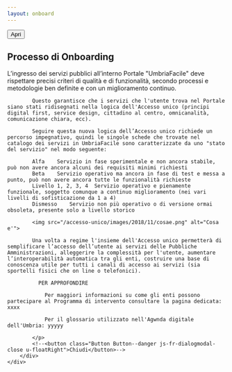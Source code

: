 ```yaml
---
layout: onboard
---
```

<script>
$(function() {

  $('#open_btn').click();
})
</script>
<button id="open_btn" class="Button Button--default js-fr-dialogmodal-open u-hidden" aria-controls="modal">
  Apri
</button>
<div class="Dialog js-fr-dialogmodal" id="modal">
    <div class="
      Dialog-content
      Dialog-content--centered
      u-background-white
      u-layout-prose
      u-margin-all-xl
      u-padding-all-xl
      js-fr-dialogmodal-modal
    " aria-labelledby="modal-title">
        <div role="document" class="Prose">
            <h2 class="u-cf u-text-h2 u-borderHideFocus" id="modal-title" tabindex="0">Processo di Onboarding</h2>
            <p>
            L’ingresso dei servizi pubblici all’interno  Portale "UmbriaFacile" deve rispettare precisi criteri di qualità e di funzionalità, secondo processi e metodologie ben definite e con un miglioramento continuo.<br/>

            Questo garantisce che i servizi che l'utente trova nel Portale siano stati ridisegnati nella logica dell'Accesso unico (principi digital first, service design, cittadino al centro, omnicanalità, comunicazione chiara, ecc).

            Seguire questa nuova logica dell’Accesso unico richiede un percorso impegnativo, quindi le singole schede che trovate nel catalogo dei servizi in UmbriaFacile sono caratterizzate da uno "stato del servizio" nel modo seguente:

            Alfa	Servizio in fase sperimentale e non ancora stabile, può non avere ancora alcuni dei requisiti minimi richiesti
            Beta	Servizio operativo ma ancora in fase di test e messa a punto, può non avere ancora tutte le funzionalità richieste
            Livello 1, 2, 3, 4	Servizio operativo e pienamente funzionale, soggetto comunque a continuo miglioramento (nei vari livelli di sofisticazione da 1 a 4)
            Dismesso	Servizio non più operativo o di versione ormai obsoleta, presente solo a livello storico

            <img src="/accesso-unico/images/2018/11/cosae.png" alt="Cosa e'">

            Una volta a regime l'insieme dell'Accesso unico permetterà di semplificare l’accesso dell’utente ai servizi delle Pubbliche Amministrazioni, alleggerire la complessità per l'utente, aumentare l’interoperabilità automatica tra gli enti, costruire una base di conoscenza utile per tutti i canali di accesso ai servizi (sia sportelli fisici che on line o telefonici).

              PER APPROFONDIRE

                Per maggiori informazioni su come gli enti possono partecipare al Programma di intervento consultare la pagina dedicata: xxxx

                Per il glossario utilizzato nell'Agwnda digitale dell'Umbria: yyyyy

            </p>
            <!--<button class="Button Button--danger js-fr-dialogmodal-close u-floatRight">Chiudi</button>-->
        </div>
    </div>
</div>
